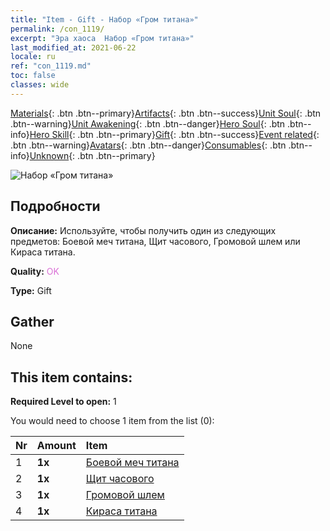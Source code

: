 ```yaml
---
title: "Item - Gift - Набор «Гром титана»"
permalink: /con_1119/
excerpt: "Эра хаоса  Набор «Гром титана»"
last_modified_at: 2021-06-22
locale: ru
ref: "con_1119.md"
toc: false
classes: wide
---
```

 [Materials](/ItemsRU/){: .btn .btn--primary}[Artifacts](/ItemsRU/Artifacts/){: .btn .btn--success}[Unit Soul](/ItemsRU/UnitSoul/){: .btn .btn--warning}[Unit Awakening](/ItemsRU/UnitAwakening/){: .btn .btn--danger}[Hero Soul](/ItemsRU/HeroSoul/){: .btn .btn--info}[Hero Skill](/ItemsRU/HeroSkill/){: .btn .btn--primary}[Gift](/ItemsRU/Gift/){: .btn .btn--success}[Event related](/ItemsRU/Events/){: .btn .btn--warning}[Avatars](/ItemsRU/Avatars/){: .btn .btn--danger}[Consumables](/ItemsRU/Consumables/){: .btn .btn--info}[Unknown](/ItemsRU/Unknown/){: .btn .btn--primary}

 ![Набор «Гром титана»](/images/t/i_907003.png)

## Подробности
 **Описание:** Используйте, чтобы получить один из следующих предметов: Боевой меч титана, Щит часового, Громовой шлем или Кираса титана.

 **Quality:** <span style="color: #DA70D6">OK</span>

 **Type:** Gift

## Gather

  None

## This item contains:

 **Required Level to open:** 1

 You would need to choose 1 item from the list (0):

  | Nr | Amount |     Item    |
  |:---|:-------|:------------|
  | 1 |  **1x** | [Боевой меч титана](/ItemsRU/art_156/) |  | 
  | 2 |  **1x** | [Щит часового](/ItemsRU/art_157/) |  | 
  | 3 |  **1x** | [Громовой шлем](/ItemsRU/art_158/) |  | 
  | 4 |  **1x** | [Кираса титана](/ItemsRU/art_159/) |  | 
